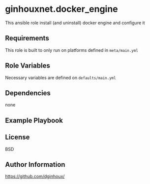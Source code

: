 ginhouxnet.docker_engine
=========

This ansible role install (and uninstall) docker engine and configure it


Requirements
------------

This role is built to only run on platforms defined in `meta/main.yml`


Role Variables
--------------

Necessary variables are defined on `defaults/main.yml`


Dependencies
------------

none

Example Playbook
----------------



License
-------

BSD


Author Information
------------------

https://github.com/dginhoux/

